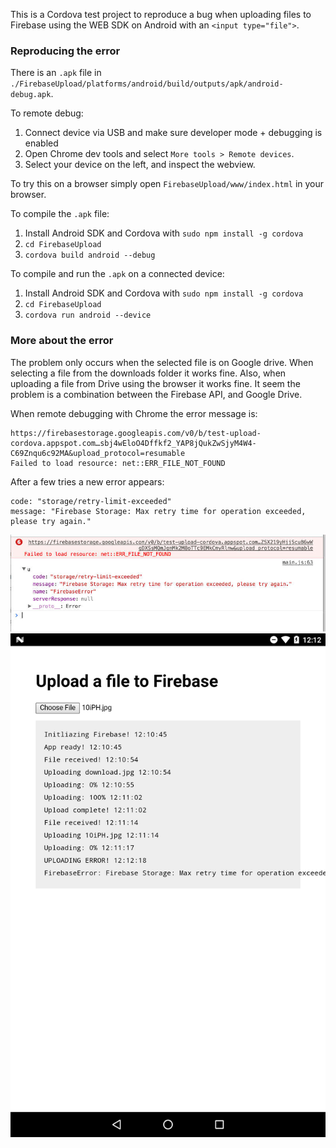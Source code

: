 This is a Cordova test project to reproduce a bug when uploading files to Firebase using the WEB SDK on Android with an `<input type="file">`.

### Reproducing the error

There is an `.apk` file in `./FirebaseUpload/platforms/android/build/outputs/apk/android-debug.apk`.

To remote debug:

1. Connect device via USB and make sure developer mode + debugging is enabled
2. Open Chrome dev tools and select `More tools > Remote devices`.
3. Select your device on the left, and inspect the webview.

To try this on a browser simply open `FirebaseUpload/www/index.html` in your browser.

To compile the `.apk` file:

1. Install Android SDK and Cordova with `sudo npm install -g cordova`
2. `cd FirebaseUpload`
3. `cordova build android --debug`

To compile and run the `.apk` on a connected device:

1. Install Android SDK and Cordova with `sudo npm install -g cordova`
2. `cd FirebaseUpload`
3. `cordova run android --device`

### More about the error

The problem only occurs when the selected file is on Google drive. When selecting a file from the downloads folder it works fine. Also, when uploading a file from Drive using the browser it works fine. It seem the problem is a combination between the Firebase API, and Google Drive.

When remote debugging with Chrome the error message is:
```
https://firebasestorage.googleapis.com/v0/b/test-upload-cordova.appspot.com…sbj4wEloO4Dffkf2_YAP8jQukZwSjyM4W4-C69Znqu6c92MA&upload_protocol=resumable
Failed to load resource: net::ERR_FILE_NOT_FOUND
```

After a few tries a new error appears:

```
code: "storage/retry-limit-exceeded"
message: "Firebase Storage: Max retry time for operation exceeded, please try again."
```

<img src="error.jpg">

<img src="screenshot.png">

